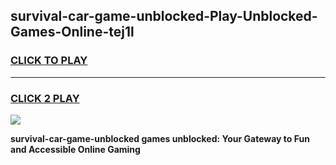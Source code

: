 
## survival-car-game-unblocked-Play-Unblocked-Games-Online-tej1l
<h3>
<a href="https://premium76.site?title=survival-car-game-unblocked&ref=25A">CLICK TO PLAY</a></h3>
<hr>

<h3>
<a href="https://premium76.site?title=survival-car-game-unblocked&ref=25A">CLICK 2 PLAY</a>
  
</h3>

<a href="https://premium76.site?title=survival-car-game-unblocked&ref=25A"><img src="https://clearcache.store/games.png"></a>


**survival-car-game-unblocked games unblocked: Your Gateway to Fun and Accessible Online Gaming**

